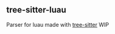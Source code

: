 ## tree-sitter-luau

Parser for luau made with [tree-sitter](https://github.com/tree-sitter/tree-sitter)
WIP
